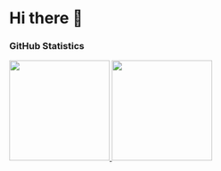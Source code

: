 # Hi there 👋

### GitHub Statistics
<p align="left">
<a href="https://github.com/marchellhalim">
  <img height="180em" src="https://github-readme-stats-eight-theta.vercel.app/api?username=marchellhalim&show_icons=true&theme=algolia&include_all_commits=true&count_private=true"/>
  <img height="180em" src="https://github-readme-stats-eight-theta.vercel.app/api/top-langs/?username=marchellhalim&layout=compact&langs_count=8&theme=algolia"/>
</a>
</p>

<!--
**marchellhalim/marchellhalim** is a ✨ _special_ ✨ repository because its `README.md` (this file) appears on your GitHub profile.

Here are some ideas to get you started:

- 🔭 I’m currently working on ...
- 🌱 I’m currently learning ...
- 👯 I’m looking to collaborate on ...
- 🤔 I’m looking for help with ...
- 💬 Ask me about ...
- 📫 How to reach me: ...
- 😄 Pronouns: ...
- ⚡ Fun fact: ...
-->
